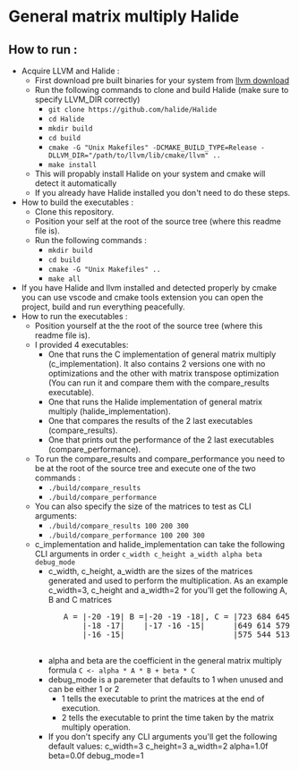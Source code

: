 # General matrix multiply Halide
## How to run :
- Acquire LLVM and Halide :
    - First download pre built binaries for your system from [llvm download](https://releases.llvm.org/download.html#10.0.0)
    - Run the following commands to clone and build Halide (make sure to specify LLVM_DIR correctly)
        - `git clone https://github.com/halide/Halide` 
        - `cd Halide`
        - `mkdir build`
        - `cd build`
        - `cmake -G "Unix Makefiles" -DCMAKE_BUILD_TYPE=Release -DLLVM_DIR="/path/to/llvm/lib/cmake/llvm" ..`
        - `make install`
    - This will propably install Halide on your system and cmake will detect it automatically
    - If you already have Halide installed you don't need to do these steps.
- How to build the executables :
    - Clone this repository.
    - Position your self at the root of the source tree (where this readme file is).
    - Run the following commands :
        - `mkdir build`
        - `cd build`
        - `cmake -G "Unix Makefiles" ..`
        - `make all`
- If you have Halide and llvm installed and detected properly by cmake you can use vscode and cmake tools extension you can open the project, build and run everything peacefully.
- How to run the executables :
    - Position yourself at the the root of the source tree (where this readme file is).
    - I provided 4 executables:
        - One that runs the C implementation of general matrix multiply (c_implementation). It also contains 2 versions one with no optimizations and the other with matrix transpose optimization (You can run it and compare them with the compare_results executable).
        - One that runs the Halide implementation of general matrix multiply (halide_implementation).
        - One that compares the results of the 2 last executables (compare_results).
        - One that prints out the performance of the 2 last executables (compare_performance).
    - To run the compare_results and compare_performance you need to be at the root of the source tree and execute one of the two commands :
        - `./build/compare_results`
        - `./build/compare_performance`
    - You can also specify the size of the matrices to test as CLI arguments:
        - `./build/compare_results 100 200 300`
        - `./build/compare_performance 100 200 300`
    - c_implementation and halide_implementation can take the following CLI arguments in order `c_width c_height a_width alpha beta debug_mode`
        - c_width, c_height, a_width are the sizes of the matrices generated and used to perform the multiplication. As an example c_width=3, c_height and a_width=2 for you'll get the following A, B and C matrices
        <pre>
            A = |-20 -19| B =|-20 -19 -18|, C = |723 684 645|
                |-18 -17|    |-17 -16 -15|      |649 614 579|
                |-16 -15|                       |575 544 513|
        </pre>
        - alpha and beta are the coefficient in the general matrix multiply formula `C <- alpha * A * B + beta * C`
        - debug_mode is a paremeter that defaults to 1 when unused and can be either 1 or 2
            - 1 tells the executable to print the matrices at the end of execution.
            - 2 tells the executable to print the time taken by the matrix multiply operation.
        - If you don't specify any CLI arguments you'll get the following default values:
            c_width=3 c_height=3 a_width=2 alpha=1.0f beta=0.0f debug_mode=1